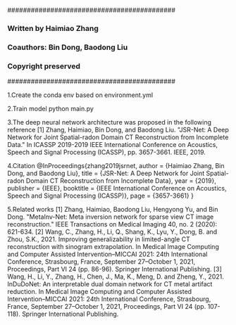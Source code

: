 ###########################################
### Written by Haimiao Zhang
### Coauthors: Bin Dong, Baodong Liu
### Copyright preserved
###########################################

1.Create the conda env based on
environment.yml

2.Train model
python main.py

3.The deep neural network architecture was proposed in the following reference
[1] Zhang, Haimiao, Bin Dong, and Baodong Liu. "JSR-Net: A Deep Network for Joint Spatial-radon Domain CT Reconstruction from Incomplete Data." In ICASSP 2019-2019 IEEE International Conference on Acoustics, Speech and Signal Processing (ICASSP), pp. 3657-3661. IEEE, 2019.

4.Citation
@InProceedings{zhang2019jsrnet,
  author = {Haimiao Zhang, Bin Dong, and Baodong Liu},
  title = {JSR-Net: A Deep Network for Joint Spatial-radon Domain CT Reconstruction from Incomplete Data},
  year = {2019},
  publisher = {IEEE},
  booktitle = {IEEE International Conference on Acoustics, Speech and Signal Processing (ICASSP)},
  page = {3657-3661}
}

5.Related works
[1] Zhang, Haimiao, Baodong Liu, Hengyong Yu, and Bin Dong. "MetaInv-Net: Meta inversion network for sparse view CT image reconstruction." IEEE Transactions on Medical Imaging 40, no. 2 (2020): 621-634.
[2] Wang, C., Zhang, H., Li, Q., Shang, K., Lyu, Y., Dong, B. and Zhou, S.K., 2021. Improving generalizability in limited-angle CT reconstruction with sinogram extrapolation. In Medical Image Computing and Computer Assisted Intervention–MICCAI 2021: 24th International Conference, Strasbourg, France, September 27–October 1, 2021, Proceedings, Part VI 24 (pp. 86-96). Springer International Publishing.
[3] Wang, H., Li, Y., Zhang, H., Chen, J., Ma, K., Meng, D. and Zheng, Y., 2021. InDuDoNet: An interpretable dual domain network for CT metal artifact reduction. In Medical Image Computing and Computer Assisted Intervention–MICCAI 2021: 24th International Conference, Strasbourg, France, September 27–October 1, 2021, Proceedings, Part VI 24 (pp. 107-118). Springer International Publishing.
